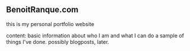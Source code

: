 ## BenoitRanque.com

this is my personal portfolio website

content: basic information about who I am and what I can do
a sample of things I've done.
possibly blogposts, later.
